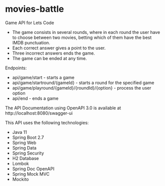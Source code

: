 # movies-battle
Game API for Lets Code

- The game consists in several rounds, where in each round the user have to choose between two 
movies, betting which of them have the best IMDB punctuation.
- Each correct answer gives a point to the user.
- Three incorrect answers ends the game.
- The game can be ended at any time.

Endpoints:

- api/game/start - starts a game
- api/game/startround/{gameId} - starts a round for the specified game
- api/game/playround/{gameId}/{roundId}/{option} - process the user option
- api/end - ends a game

The API Documentation using OpenAPI 3.0 is available at http://localhost:8080/swagger-ui

This API uses the following technologies:
- Java 11
- Spring Boot 2.7
- Spring Web
- Spring Data 
- Spring Security
- H2 Database
- Lombok
- Spring Doc OpenAPI
- Spring Mock MVC
- Mockito

